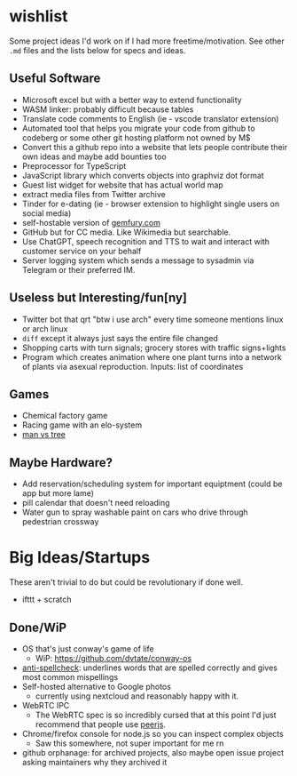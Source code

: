 # wishlist
Some project ideas I'd work on if I had more freetime/motivation. See other `.md` files and the lists below for specs and ideas.

## Useful Software
- Microsoft excel but with a better way to extend functionality 
- WASM linker: probably difficult because tables
- Translate code comments to English (ie - vscode translator extension)
- Automated tool that helps you migrate your code from github to codeberg or some other git hosting platform not owned by M$
- Convert this a github repo into a website that lets people contribute their own ideas and maybe add bounties too
- Preprocessor for TypeScript
- JavaScript library which converts objects into graphviz dot format
- Guest list widget for website that has actual world map
- extract media files from Twitter archive
- Tinder for e-dating (ie - browser extension to highlight single users on social media)
- self-hostable version of [gemfury.com](https://gemfury.com)
- GitHub but for CC media. Like Wikimedia but searchable.
- Use ChatGPT, speech recognition and TTS to wait and interact with customer service on your behalf
- Server logging system which sends a message to sysadmin via Telegram or their preferred IM.

## Useless but Interesting/fun\[ny]
- Twitter bot that qrt "btw i use arch" every time someone mentions linux or arch linux
- `diff` except it always just says the entire file changed
- Shopping carts with turn signals; grocery stores with traffic signs+lights
- Program which creates animation where one plant turns into a network of plants via asexual reproduction. Inputs: list of coordinates

## Games
- Chemical factory game
- Racing game with an elo-system
- [man vs tree](https://twitter.com/caravanmalice/status/1544819658980659200)

## Maybe Hardware?
- Add reservation/scheduling system for important equiptment (could be app but more lame)
- pill calendar that doesn't need reloading
- Water gun to spray washable paint on cars who drive through pedestrian crossway

# Big Ideas/Startups
These aren't trivial to do but could be revolutionary if done well.
- ifttt + scratch

## Done/WiP
- OS that's just conway's game of life
  - WiP: https://github.com/dvtate/conway-os
- [anti-spellcheck](https://twitter.com/hoffridder/status/1362180211392065536): underlines words that are spelled correctly and gives most common mispellings
- Self-hosted alternative to Google photos
  - currently using nextcloud and reasonably happy with it.
- WebRTC IPC
  - The WebRTC spec is so incredibly cursed that at this point I'd just recommend that people use [peerjs](https://github.com/peers/peerjs).
- Chrome/firefox console for node.js so you can inspect complex objects
  - Saw this somewhere, not super important for me rn
- github orphanage: for archived projects, also maybe open issue project asking maintainers why they archived it

